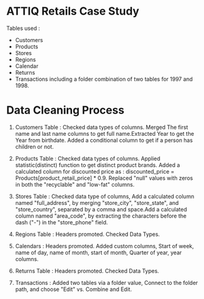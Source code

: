 # ATTIQ Retails Case Study 
Tables used :
* Customers
* Products
* Stores
* Regions
* Calendar
* Returns
* Transactions including a folder combination of two tables for 1997 and 1998.

# Data Cleaning Process 
1. Customers Table : Checked data types of columns. Merged The first name and last name columns to get full name.Extracted Year to get the Year from birthdate. Added a conditional column to get if a person has children or not.

2. Products Table : Checked data types of columns. Applied statistic(distinct) function to get distinct product brands. Added a calculated column for discounted price as : 
discounted_price = Products[product_retail_price] * 0.9. Replaced "null" values with zeros in both the "recyclable" and "low-fat" columns.

3. Stores Table : Checked data type of columns, Add a calculated column named "full_address", by merging "store_city", "store_state", and "store_country", separated by a comma and space.Add a calculated column named "area_code", by extracting the characters before the dash ("-") in the "store_phone" field.

4. Regions Table : Headers promoted. Checked Data Types.
5. Calendars : Headers promoted. Added custom columns, Start of week, name of day, name of month, start of month, Quarter of year, year columns.
6. Returns Table : Headers promoted. Checked Data Types.
7. Transactions : Added two tables via a folder value, Connect to the folder path, and choose "Edit" vs. Combine and Edit.

